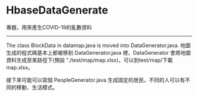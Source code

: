 # HbaseDataGenerate
專題，用來產生COVID-19的亂數資料

------
The class BlockData in datamap.java is moved into DataGenerator.java. 
地圖生成的程式碼基本上都被移到 DataGenerator.java 裡，DataGenerator 會將地圖資料生成至某路徑下(預設 "./test/map/map.xlsx)，可以到test/map/下載map.xlsx。

接下來可能可以寫個 PeopleGenerator.java 生成固定的居民，不同的人可以有不同的移動、生活模式。
